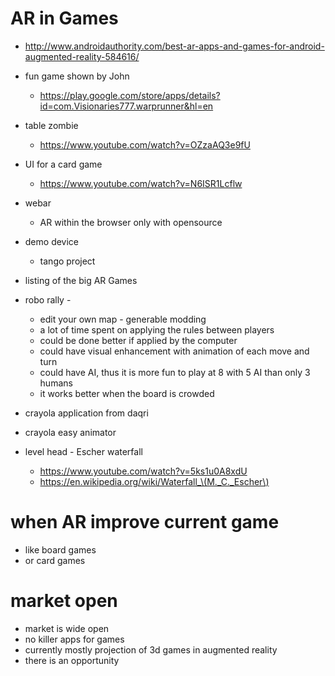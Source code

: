 # AR in Games
- http://www.androidauthority.com/best-ar-apps-and-games-for-android-augmented-reality-584616/
- fun game shown by John
  - https://play.google.com/store/apps/details?id=com.Visionaries777.warprunner&hl=en
- table zombie
  - https://www.youtube.com/watch?v=OZzaAQ3e9fU
- UI for a card game
  - https://www.youtube.com/watch?v=N6ISR1Lcflw
- webar 
  - AR within the browser only with opensource
- demo device
  - tango project
- listing of the big AR Games

- robo rally - 
  - edit your own map - generable modding
  - a lot of time spent on applying the rules between players
  - could be done better if applied by the computer
  - could have visual enhancement with animation of each move and turn
  - could have AI, thus it is more fun to play at 8 with 5 AI than only 3 humans
  - it works better when the board is crowded
- crayola application from daqri
- crayola easy animator
- level head - Escher waterfall
  - https://www.youtube.com/watch?v=5ks1u0A8xdU
  - https://en.wikipedia.org/wiki/Waterfall_\(M._C._Escher\)

# when AR improve current game
- like board games
- or card games

# market open
- market is wide open
- no killer apps for games
- currently mostly projection of 3d games in augmented reality
- there is an opportunity
